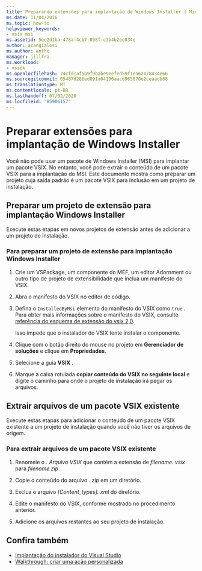 ```yaml
---
title: Preparando extensões para implantação de Windows Installer | Microsoft Docs
ms.date: 11/04/2016
ms.topic: how-to
helpviewer_keywords:
- vsix msi
ms.assetid: 5ee2d1ba-478a-4cb7-898f-c3b4b2ee834e
author: acangialosi
ms.author: anthc
manager: jillfra
ms.workload:
- vssdk
ms.openlocfilehash: 74cfdcaf5b9f9babe9eefed59f1ea62478434e66
ms.sourcegitcommit: 05487d286ed891a04196aacd965870e2ceaadb68
ms.translationtype: MT
ms.contentlocale: pt-BR
ms.lasthandoff: 07/02/2020
ms.locfileid: "85906157"
---
```

# <a name="prepare-extensions-for-windows-installer-deployment"></a>Preparar extensões para implantação de Windows Installer
Você não pode usar um pacote de Windows Installer (MSI) para implantar um pacote VSIX. No entanto, você pode extrair o conteúdo de um pacote VSIX para a implantação do MSI. Este documento mostra como preparar um projeto cuja saída padrão é um pacote VSIX para inclusão em um projeto de instalação.

## <a name="prepare-an-extension-project-for-windows-installer-deployment"></a>Preparar um projeto de extensão para implantação Windows Installer
 Execute estas etapas em novos projetos de extensão antes de adicionar a um projeto de instalação.

### <a name="to-prepare-an-extension-project-for-windows-installer-deployment"></a>Para preparar um projeto de extensão para implantação Windows Installer

1. Crie um VSPackage, um componente do MEF, um editor Adornment ou outro tipo de projeto de extensibilidade que inclua um manifesto do VSIX.

2. Abra o manifesto do VSIX no editor de código.

3. Defina o `InstalledByMsi` elemento do manifesto do VSIX como `true` . Para obter mais informações sobre o manifesto do VSIX, consulte [referência do esquema de extensão do vsix 2,0](../extensibility/vsix-extension-schema-2-0-reference.md).

     Isso impede que o instalador do VSIX tente instalar o componente.

4. Clique com o botão direito do mouse no projeto em **Gerenciador de soluções** e clique em **Propriedades**.

5. Selecione a guia **VSIX** .

6. Marque a caixa rotulada **copiar conteúdo do VSIX no seguinte local** e digite o caminho para onde o projeto de instalação irá pegar os arquivos.

## <a name="extract-files-from-an-existing-vsix-package"></a>Extrair arquivos de um pacote VSIX existente
 Execute estas etapas para adicionar o conteúdo de um pacote VSIX existente a um projeto de instalação quando você não tiver os arquivos de origem.

### <a name="to-extract-files-from-an-existing-vsix-package"></a>Para extrair arquivos de um pacote VSIX existente

1. Renomeie o *. Arquivo VSIX* que contém a extensão de *filename. vsix* para *filename.zip*.

2. Copie o conteúdo do arquivo *. zip* em um diretório.

3. Exclua o arquivo *[Content_types]. xml* do diretório.

4. Edite o manifesto do VSIX, conforme mostrado no procedimento anterior.

5. Adicione os arquivos restantes ao seu projeto de instalação.

## <a name="see-also"></a>Confira também
- [Implantação do instalador do Visual Studio](https://msdn.microsoft.com/library/121be21b-b916-43e2-8f10-8b080516d2a0)
- [Walkthrough: criar uma ação personalizada](/previous-versions/visualstudio/visual-studio-2010/d9k65z2d(v=vs.100))
